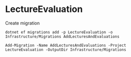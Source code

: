 # LectureEvaluation

Create migration
```
dotnet ef migrations add -p LectureEvaluation -o Infrastructure/Migrations AddLecturesAndEvaluations
```

```
Add-Migration -Name AddLecturesAndEvaluations -Project LectureEvaluation -OutputDir Infrastructure/Migrations
```